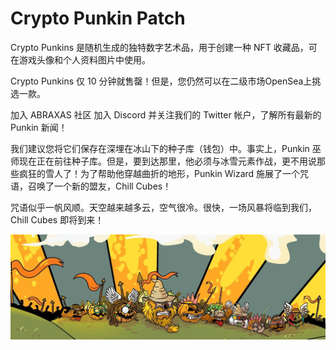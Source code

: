 # Crypto Punkin Patch

Crypto Punkins 是随机生成的独特数字艺术品，用于创建一种 NFT 收藏品，可在游戏头像和个人资料图片中使用。

Crypto Punkins 仅 10 分钟就售罄！但是，您仍然可以在二级市场OpenSea上挑选一款。

加入 ABRAXAS 社区
加入 Discord 并关注我们的 Twitter 帐户，了解所有最新的 Punkin 新闻！

我们建议您将它们保存在深埋在冰山下的种子库（钱包）中。事实上，Punkin 巫师现在正在前往种子库。但是，要到达那里，他必须与冰雪元素作战，更不用说那些疯狂的雪人了！为了帮助他穿越曲折的地形，Punkin Wizard 施展了一个咒语，召唤了一个新的盟友，Chill Cubes！

咒语似乎一帆风顺。天空越来越多云，空气很冷。很快，一场风暴将临到我们，Chill Cubes 即将到来！

![nft](1500x500.jpg)
